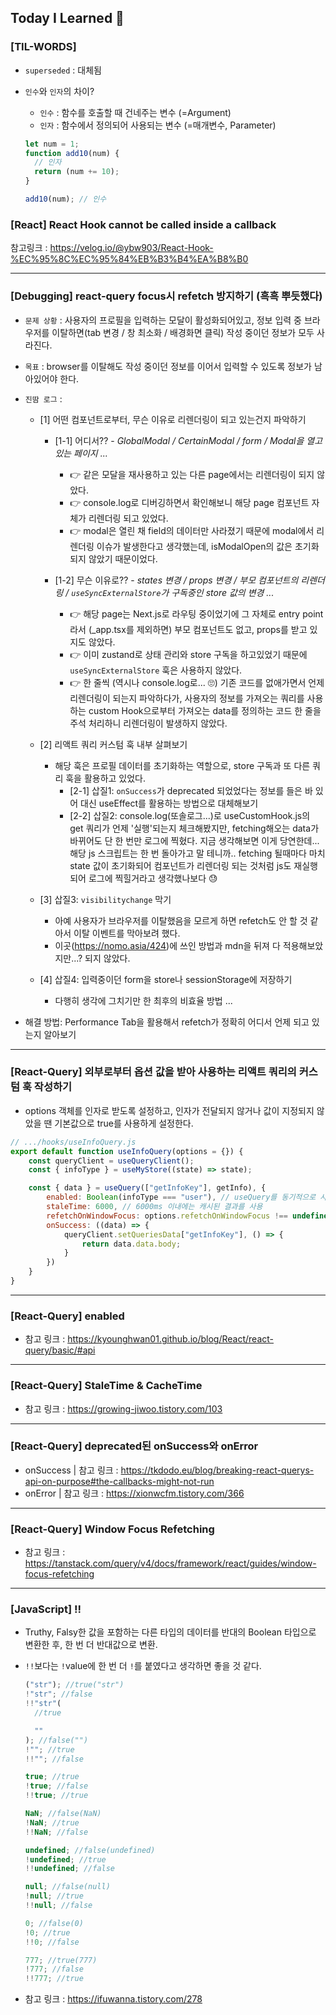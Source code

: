 ## Today I Learned 🥹

### [TIL-WORDS]

- `superseded` : 대체됨
- `인수`와 `인자`의 차이?

  - `인수` : 함수를 호출할 때 건네주는 변수 (=Argument)
  - `인자` : 함수에서 정의되어 사용되는 변수 (=매개변수, Parameter)

  ```javascript
  let num = 1;
  function add10(num) {
    // 인자
    return (num += 10);
  }

  add10(num); // 인수
  ```

### [React] React Hook cannot be called inside a callback

참고링크 : https://velog.io/@ybw903/React-Hook-%EC%95%8C%EC%95%84%EB%B3%B4%EA%B8%B0

---

### [Debugging] react-query focus시 refetch 방지하기 (흑흑 뿌듯했다)

- `문제 상황` : 사용자의 프로필을 입력하는 모달이 활성화되어있고, 정보 입력 중 브라우저를 이탈하면(tab 변경 / 창 최소화 / 배경화면 클릭) 작성 중이던 정보가 모두 사라진다.
- `목표` : browser를 이탈해도 작성 중이던 정보를 이어서 입력할 수 있도록 정보가 남아있어야 한다.
- `진땀 로그` :

  - [1] 어떤 컴포넌트로부터, 무슨 이유로 리렌더링이 되고 있는건지 파악하기
    
    - [1-1] 어디서?? - <i> GlobalModal / CertainModal / form / Modal을 열고 있는 페이지 ... </i>
      - 👉 같은 모달을 재사용하고 있는 다른 page에서는 리렌더링이 되지 않았다.
      - 👉 console.log로 디버깅하면서 확인해보니 해당 page 컴포넌트 자체가 리렌더링 되고 있었다.
      - 👉 modal은 열린 채 field의 데이터만 사라졌기 때문에 modal에서 리렌더링 이슈가 발생한다고 생각했는데, isModalOpen의 값은 초기화되지 않았기 때문이었다.
        
    - [1-2] 무슨 이유로?? - <i> states 변경 / props 변경 / 부모 컴포넌트의 리렌더링 / `useSyncExternalStore`가 구독중인 store 값의 변경 ... </i>
      - 👉 해당 page는 Next.js로 라우팅 중이었기에 그 자체로 entry point라서 (\_app.tsx를 제외하면) 부모 컴포넌트도 없고, props를 받고 있지도 않았다.
      - 👉 이미 zustand로 상태 관리와 store 구독을 하고있었기 때문에 `useSyncExternalStore` 훅은 사용하지 않았다.
      - 👉 한 줄씩 (역시나 console.log로... 🙄) 기존 코드를 없애가면서 언제 리렌더링이 되는지 파악하다가, 사용자의 정보를 가져오는 쿼리를 사용하는 custom Hook으로부터 가져오는 data를 정의하는 코드 한 줄을 주석 처리하니 리렌더링이 발생하지 않았다.
        
  - [2] 리액트 쿼리 커스텀 훅 내부 살펴보기
    - 해당 훅은 프로필 데이터를 초기화하는 역할으로, store 구독과 또 다른 쿼리 훅을 활용하고 있었다.
      - [2-1] 삽질1: `onSuccess`가 deprecated 되었었다는 정보를 들은 바 있어 대신 useEffect를 활용하는 방법으로 대체해보기
      - [2-2] 삽질2: console.log(또솔로그...)로 useCustomHook.js의 get 쿼리가 언제 '실행'되는지 체크해봤지만, fetching해오는 data가 바뀌어도 단 한 번만 로그에 찍혔다. 지금 생각해보면 이게 당연한데... 해당 js 스크립트는 한 번 돌아가고 말 테니까.. fetching 될때마다 마치 state 값이 초기화되어 컴포넌트가 리렌더링 되는 것처럼 js도 재실행되어 로그에 찍힐거라고 생각했나보다 😓
  - [3] 삽질3: `visibilitychange` 막기
    - 아예 사용자가 브라우저를 이탈했음을 모르게 하면 refetch도 안 할 것 같아서 이탈 이벤트를 막아보려 했다.
    - 이곳(https://nomo.asia/424)에 쓰인 방법과 mdn을 뒤져 다 적용해보았지만...? 되지 않았다.
  - [4] 삽질4: 입력중이던 form을 store나 sessionStorage에 저장하기
    - 다행히 생각에 그치기만 한 최후의 비효율 방법 ...

- 해결 방법: Performance Tab을 활용해서 refetch가 정확히 어디서 언제 되고 있는지 알아보기

---

### [React-Query] 외부로부터 옵션 값을 받아 사용하는 리액트 쿼리의 커스텀 훅 작성하기

- options 객체를 인자로 받도록 설정하고, 인자가 전달되지 않거나 값이 지정되지 않았을 땐 기본값으로 true를 사용하게 설정한다.

```javascript
// .../hooks/useInfoQuery.js
export default function useInfoQuery(options = {}) {
    const queryClient = useQueryClient();
    const { infoType } = useMyStore((state) => state);

    const { data } = useQuery(["getInfoKey"], getInfo), {
        enabled: Boolean(infoType === "user"), // useQuery를 동기적으로 사용
        staleTime: 6000, // 6000ms 이내에는 캐시된 결과를 사용
        refetchOnWindowFocus: options.refetchOnWindowFocus !== undefined ? options.refetchOnWindowFocus : true, // background에 있을시 fresh data를 자동으로 요청
        onSuccess: ((data) => {
            queryClient.setQueriesData["getInfoKey"], () => {
                return data.data.body;
            }
        })
    }
}

```

---

### [React-Query] enabled

- 참고 링크 : https://kyounghwan01.github.io/blog/React/react-query/basic/#api

---

### [React-Query] StaleTime & CacheTime

- 참고 링크 : https://growing-jiwoo.tistory.com/103

---

### [React-Query] deprecated된 onSuccess와 onError

- onSuccess | 참고 링크 : https://tkdodo.eu/blog/breaking-react-querys-api-on-purpose#the-callbacks-might-not-run
- onError | 참고 링크 : https://xionwcfm.tistory.com/366

---

### [React-Query] Window Focus Refetching

- 참고 링크 : https://tanstack.com/query/v4/docs/framework/react/guides/window-focus-refetching

---

### [JavaScript] !!

- Truthy, Falsy한 값을 포함하는 다른 타입의 데이터를 반대의 Boolean 타입으로 변환한 후, 한 번 더 반대값으로 변환.
- `!!`보다는 `!`value에 한 번 더 `!`를 붙였다고 생각하면 좋을 것 같다.

  ```javascript
  ("str"); //true("str")
  !"str"; //false
  !!"str"(
    //true

    ""
  ); //false("")
  !""; //true
  !!""; //false

  true; //true
  !true; //false
  !!true; //true

  NaN; //false(NaN)
  !NaN; //true
  !!NaN; //false

  undefined; //false(undefined)
  !undefined; //true
  !!undefined; //false

  null; //false(null)
  !null; //true
  !!null; //false

  0; //false(0)
  !0; //true
  !!0; //false

  777; //true(777)
  !777; //false
  !!777; //true
  ```

- 참고 링크 : https://ifuwanna.tistory.com/278
